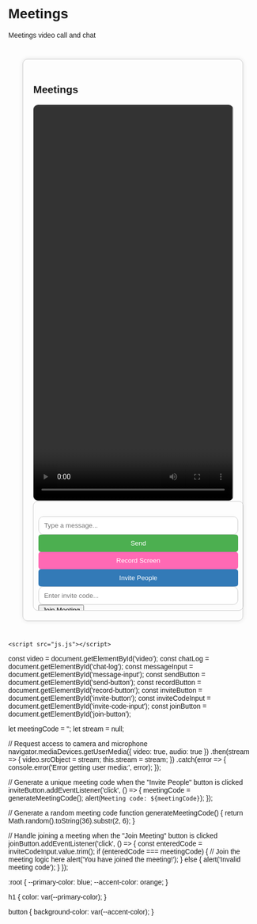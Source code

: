 # Meetings
Meetings video call and chat















<!DOCTYPE html>
<html lang="en">
<head>
    <meta charset="UTF-8">
    <meta name="viewport" content="width=device-width, initial-scale=1.0">
    <title>Meetings</title>
    <style>
        body {
            font-family: Arial, sans-serif;
        }
        #meeting-container {
            width: 80%;
            margin: 40px auto;
            padding: 20px;
            border: 1px solid #ccc;
            border-radius: 10px;
            box-shadow: 0 0 10px rgba(0, 0, 0, 0.1);
        }
        #video-container {
            width: 100%;
            height: 800px;
            border: 1px solid #ccc;
            border-radius: 10px;
            overflow: hidden;
        }
        #video {
            width: 100%;
            height: 100%;
            object-fit: cover;
        }
        #chat-container {
            width: 100%;
            height: 200px;
            padding: 10px;
            border: 1px solid #ccc;
            border-radius: 10px;
            overflow-y: auto;
        }
        #chat-log {
            padding: 10px;
        }
        #message-input {
            width: 100%;
            padding: 10px;
            border: 1px solid #ccc;
            border-radius: 10px;
        }
        #send-button {
            width: 100%;
            padding: 10px;
            background-color: #4CAF50;
            color: #fff;
            border: none;
            border-radius: 5px;
            cursor: pointer;
        }
        #record-button {
            width: 100%;
            padding: 10px;
            background-color: #FF69B4;
            color: #fff;
            border: none;
            border-radius: 5px;
            cursor: pointer;
        }
        #invite-button {
            width: 100%;
            padding: 10px;
            background-color: #337AB7;
            color: #fff;
            border: none;
            border-radius: 5px;
            cursor: pointer;
        }
        #invite-code-input {
            width: 100%;
            padding: 10px;
            border: 1px solid #ccc;
            border-radius: 10px;
        }
    </style>
</head>
<body>
    <div id="meeting-container">
        <h2>Meetings</h2>
        <div id="video-container">
            <video id="video" autoplay playsinline></video>
        </div>
        <div id="chat-container">
            <div id="chat-log"></div>
            <input id="message-input" type="text" placeholder="Type a message...">
            <button id="send-button">Send</button>
            <button id="record-button">Record Screen</button>
            <button id="invite-button">Invite People</button>
            <input id="invite-code-input" type="text" placeholder="Enter invite code...">
            <button id="join-button">Join Meeting</button>
        </div>
    </div>

    <script src="js.js"></script>
</body>
</html>







const video = document.getElementById('video');
const chatLog = document.getElementById('chat-log');
const messageInput = document.getElementById('message-input');
const sendButton = document.getElementById('send-button');
const recordButton = document.getElementById('record-button');
const inviteButton = document.getElementById('invite-button');
const inviteCodeInput = document.getElementById('invite-code-input');
const joinButton = document.getElementById('join-button');

let meetingCode = '';
let stream = null;

// Request access to camera and microphone
navigator.mediaDevices.getUserMedia({ video: true, audio: true })
    .then(stream => {
        video.srcObject = stream;
        this.stream = stream;
    })
    .catch(error => {
        console.error('Error getting user media:', error);
    });

// Generate a unique meeting code when the "Invite People" button is clicked
inviteButton.addEventListener('click', () => {
    meetingCode = generateMeetingCode();
    alert(`Meeting code: ${meetingCode}`);
});

// Generate a random meeting code
function generateMeetingCode() {
    return Math.random().toString(36).substr(2, 6);
}

// Handle joining a meeting when the "Join Meeting" button is clicked
joinButton.addEventListener('click', () => {
    const enteredCode = inviteCodeInput.value.trim();
    if (enteredCode === meetingCode) {
        // Join the meeting logic here
        alert('You have joined the meeting!');
    } else {
        alert('Invalid meeting code');
    }
});







































:root {
  --primary-color: blue;
  --accent-color: orange;
}

h1 {
  color: var(--primary-color);
}

button {
  background-color: var(--accent-color);
}























